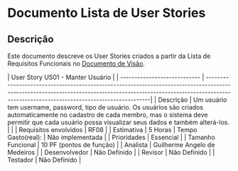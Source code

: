 # Documento Lista de User Stories

## Descrição 

Este documento descreve os User Stories criados a partir da Lista de Requisitos Funcionais no
[Documento de Visão](https://github.com/labens-ufrn/academic-devflow/blob/doc/issue2/docs/doc-visao.md).

|                                User Story US01 - Manter Usuário                                                                                                                                                                                      |
| ---------------------------- | ----------------------------------------------------------------------------------------------------------------------------------------------------------------------------------------------------------------------|
| Descrição                    | Um usuário tem username, password, tipo de usuário. Os usuários são criados automaticamente no cadastro de cada membro, mas o sistema deve permitir que cada usuário possa visualizar seus dados e também alterá-los. |                                                                         |
| Requisitos envolvidos        | RF08                                                                                                                                                                                                                  |
| Estimativa                   | 5 Horas                                                                  | Tempo Gasto(real): | Não implementada                                                                                                      |
| Prioridades                  | Essencial                                                                                                                                                                                                             |
| Tamanho Funcional            | 10 PF (pontos de função)                                                                                                                                                                                              |
| Analista                     | Guilherme Angelo de Medeiros                                                                                                                                                                                          |
| Desenvolvedor                | Não Definido                                                                                                                                                                                                          |
| Revisor                      | Não Definido                                                                                                                                                                                                          |
| Testador                     | Não Definido                                                                                                                                                                                                          |
